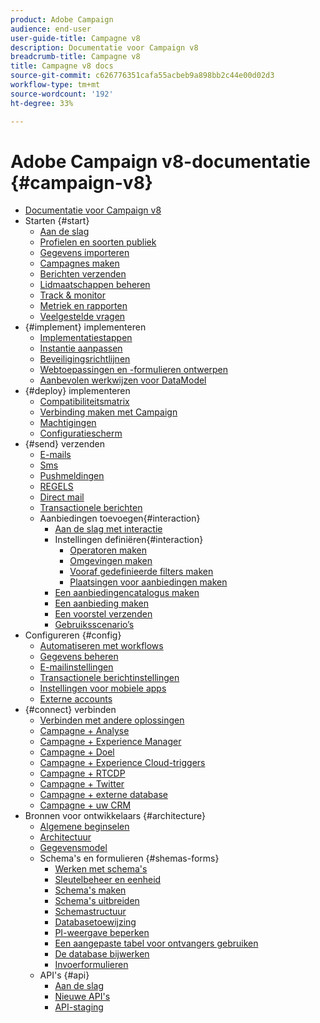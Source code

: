 ```yaml
---
product: Adobe Campaign
audience: end-user
user-guide-title: Campagne v8
description: Documentatie voor Campaign v8
breadcrumb-title: Campagne v8
title: Campagne v8 docs
source-git-commit: c626776351cafa55acbeb9a898bb2c44e00d02d3
workflow-type: tm+mt
source-wordcount: '192'
ht-degree: 33%

---
```



# Adobe Campaign v8-documentatie {#campaign-v8}

+ [Documentatie voor Campaign v8](campaign-home.md)
+ Starten {#start}
   + [Aan de slag](start/get-started.md)
   + [Profielen en soorten publiek](start/audiences.md)
   + [Gegevens importeren](start/import.md)
   + [Campagnes maken](start/campaigns.md)
   + [Berichten verzenden](start/create-message.md)
   + [Lidmaatschappen beheren](start/subscriptions.md)
   + [Track &amp; monitor](start/tracking.md)
   + [Metriek en rapporten](start/reporting.md)
   + [Veelgestelde vragen](start/campaign-faq.md)
+ {#implement} implementeren
   + [Implementatiestappen](start/implement.md)
   + [Instantie aanpassen](dev/customize.md)
   + [Beveiligingsrichtlijnen](config/security.md)
   + [Webtoepassingen en -formulieren ontwerpen](dev/webapps.md)
   + [Aanbevolen werkwijzen voor DataModel](dev/datamodel-best-practices.md)
+ {#deploy} implementeren
   + [Compatibiliteitsmatrix](start/compatibility-matrix.md)
   + [Verbinding maken met Campaign](start/connect.md)
   + [Machtigingen](start/permissions.md)
   + [Configuratiescherm ](config/self-service.md)
+ {#send} verzenden
   + [E-mails](send/email.md)
   + [Sms](send/sms.md)
   + [Pushmeldingen](send/push.md)
   + [REGELS](send/line.md)
   + [Direct mail](send/direct-mail.md)
   + [Transactionele berichten](send/transactional.md)
   + Aanbiedingen toevoegen{#interaction}
      + [Aan de slag met interactie](send/interaction.md)
      + Instellingen definiëren{#interaction}
         + [Operatoren maken](send/interaction-operators.md)
         + [Omgevingen maken](send/interaction-env.md)
         + [Vooraf gedefinieerde filters maken](send/interaction-predefined-filters.md)
         + [Plaatsingen voor aanbiedingen maken](send/interaction-offer-spaces.md)
      + [Een aanbiedingencatalogus maken](send/interaction-offer-catalog.md)
      + [Een aanbieding maken](send/interaction-offer.md)
      + [Een voorstel verzenden](send/interaction-send-offers.md)
      + [Gebruiksscenario’s](send/interaction-use-cases.md)
+ Configureren {#config}
   + [Automatiseren met workflows](config/workflows.md)
   + [Gegevens beheren](config/replication.md)
   + [E-mailinstellingen](config/email-settings.md)
   + [Transactionele berichtinstellingen](config/transactional-msg-settings.md)
   + [Instellingen voor mobiele apps](config/push-config.md)
   + [Externe accounts](config/external-accounts.md)
+ {#connect} verbinden
   + [Verbinden met andere oplossingen](connect/integration.md)
   + [Campagne + Analyse](connect/ac-aa.md)
   + [Campagne + Experience Manager](connect/ac-aem.md)
   + [Campagne + Doel](connect/ac-at.md)
   + [Campagne + Experience Cloud-triggers](connect/ac-triggers.md)
   + [Campagne + RTCDP](connect/ac-rtcdp.md)
   + [Campagne + Twitter](connect/ac-tw.md)
   + [Campagne + externe database](connect/fda.md)
   + [Campagne + uw CRM](connect/crm.md)
+ Bronnen voor ontwikkelaars {#architecture}
   + [Algemene beginselen](dev/general-architecture.md)
   + [Architectuur](dev/architecture.md)
   + [Gegevensmodel](dev/datamodel.md)
   + Schema&#39;s en formulieren {#shemas-forms}
      + [Werken met schema&#39;s](dev/schemas.md)
      + [Sleutelbeheer en eenheid](dev/keys.md)
      + [Schema&#39;s maken](dev/create-schema.md)
      + [Schema&#39;s uitbreiden](dev/extend-schema.md)
      + [Schemastructuur](dev/schema-structure.md)
      + [Databasetoewijzing](dev/database-mapping.md)
      + [PI-weergave beperken](dev/restrict-pi-view.md)
      + [Een aangepaste tabel voor ontvangers gebruiken](dev/custom-recipient.md)
      + [De database bijwerken](dev/update-database-structure.md)
      + [Invoerformulieren](dev/forms.md)
   + API&#39;s {#api}
      + [Aan de slag](dev/api.md)
      + [Nieuwe API&#39;s](dev/new-apis.md)
      + [API-staging](dev/staging.md)
